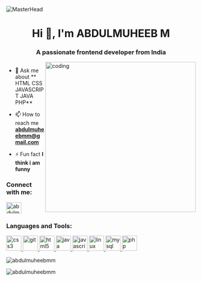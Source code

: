 ![MasterHead](https://th.bing.com/th/id/R.75ea38495d3a5bc0c90316b57f9bbfb5?rik=CKmgcCEhXQE1OA&riu=http%3a%2f%2fwww.pramukhdigital.com%2fwp-content%2fuploads%2f2018%2f07%2fNew-PNC-Animated-Banners.gif&ehk=fs6XGSkrODbDz9LuU2tZgUw5aQd76DxwLvAaGpktUZI%3d&risl=&pid=ImgRaw&r=0)

<h1 align="center">Hi 👋, I'm ABDULMUHEEB M</h1>
<h3 align="center">A passionate frontend developer from India</h3>

<img align="right" alt="coding" width="400" src="https://i.pinimg.com/originals/54/e3/7d/54e37d8074ebcde1d96c77d7b2a7f310.gif">

<p align="left"> <a href="https://twitter.com/" target="blank"><img src="https://img.shields.io/twitter/follow/?logo=twitter&style=for-the-badge" alt="" /></a> </p>

- 💬 Ask me about ** HTML CSS JAVASCRIPT JAVA PHP**

- 📫 How to reach me **abdulmuheebmm@gmail.com**

- ⚡ Fun fact **I think i am funny**

<h3 align="left">Connect with me:</h3>
<p align="left">
<a href="https://instagram.com/abdulmuheeb_m" target="blank"><img align="center" src="https://th.bing.com/th/id/OIP.JtmXSh_uyZBaTg1eXd-NtgAAAA?w=474&h=474&rs=1&pid=ImgDetMain" alt="abdulmuheeb_m" height="30" width="40" /></a>
</p>

<h3 align="left">Languages and Tools:</h3>
<p align="left"> <a href="https://www.w3schools.com/css/" target="_blank" rel="noreferrer"> <img src="https://p1.hiclipart.com/preview/326/868/1022/css3-badge-blue-and-white-css-icon-png-clipart.jpg" alt="css3" width="40" height="40"/> </a> <a href="https://git-scm.com/" target="_blank" rel="noreferrer"> <img src="https://www.vectorlogo.zone/logos/git-scm/git-scm-icon.svg" alt="git" width="40" height="40"/> </a> <a href="https://www.w3.org/html/" target="_blank" rel="noreferrer"> <img src="https://th.bing.com/th/id/OIP.CYAMXqfgsWg3Ix91RJbbYAHaHa?rs=1&pid=ImgDetMain" alt="html5" width="40" height="40"/> </a> <a href="https://www.java.com" target="_blank" rel="noreferrer"> <img src="https://th.bing.com/th/id/OIP.vy4LjFYzRxGu20C-8WVquAAAAA?rs=1&pid=ImgDetMain" alt="java" width="40" height="40"/> </a> <a href="https://developer.mozilla.org/en-US/docs/Web/JavaScript" target="_blank" rel="noreferrer"> <img src="https://th.bing.com/th/id/OIP.-iJjd_GNbsWmxEGsHdySvQHaHa?rs=1&pid=ImgDetMain" alt="javascript" width="40" height="40"/> </a> <a href="https://www.linux.org/" target="_blank" rel="noreferrer"> <img src="https://th.bing.com/th/id/OIP.Cc4Tb5Aa6x6MZrkn7eqAhgHaIL?rs=1&pid=ImgDetMain" alt="linux" width="40" height="40"/> </a> <a href="https://www.mysql.com/" target="_blank" rel="noreferrer"> <img src="https://th.bing.com/th/id/OIP.JVt34lGxmm0GAGNNL_mwBgHaHa?w=2800&h=2800&rs=1&pid=ImgDetMain" alt="mysql" width="40" height="40"/> </a> <a href="https://www.php.net" target="_blank" rel="noreferrer"> <img src="https://th.bing.com/th/id/R.687ee03d1e95266a908915d06781afc7?rik=lHPbvjjSeYoX9Q&riu=http%3a%2f%2fpngimg.com%2fuploads%2fphp%2fphp_PNG23.png&ehk=JEHsIh%2bmq3siV7qch2D2TCEuS%2f7WluLzo5bNiRH5DO0%3d&risl=&pid=ImgRaw&r=0" alt="php" width="40" height="40"/> </a> </p>

<p><img align="center" src="https://github-readme-stats.vercel.app/api/top-langs?username=abdulmuheebmm&show_icons=true&locale=en&layout=compact" alt="abdulmuheebmm" /></p>

<p><img align="center" src="https://github-readme-streak-stats.herokuapp.com/?user=abdulmuheebmm&" alt="abdulmuheebmm" /></p>
